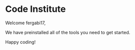 # Code Institute

Welcome fergabi17,

We have preinstalled all of the tools you need to get started.

Happy coding!